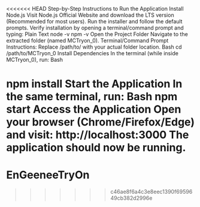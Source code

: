 <<<<<<< HEAD
Step-by-Step Instructions to Run the Application
Install Node.js
Visit Node.js Official Website and download the LTS version (Recommended for most users).
Run the installer and follow the default prompts.
Verify installation by opening a terminal/command prompt and typing:
Plain Text
node -v
npm -v
Open the Project Folder
Navigate to the extracted folder (named MCTryon_0).
Terminal/Command Prompt Instructions:
Replace /path/to/ with your actual folder location.
Bash
cd /path/to/MCTryon_0
Install Dependencies
In the terminal (while inside MCTryon_0), run:
Bash

npm install
Start the Application
In the same terminal, run:
Bash
npm start
Access the Application
Open your browser (Chrome/Firefox/Edge) and visit:
http://localhost:3000
The application should now be running.
=======
# EnGeeneeTryOn
>>>>>>> c46ae8f6a4c3e8eec1390f6959649cb382d2996e
